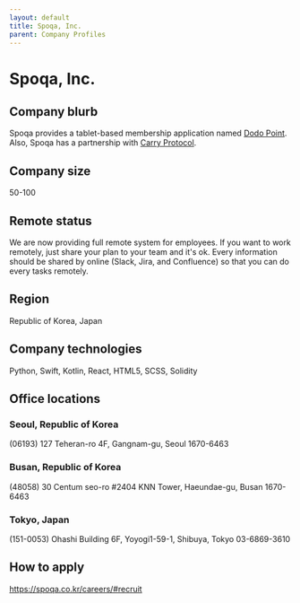 ```yaml
---
layout: default
title: Spoqa, Inc.
parent: Company Profiles
---
```


# Spoqa, Inc.

## Company blurb

Spoqa provides a tablet-based membership application named [Dodo Point][1]. Also, Spoqa has a partnership with [Carry Protocol][2].

## Company size

50-100

## Remote status

We are now providing full remote system for employees. If you want to work remotely, just share your plan to your team and it's ok. Every information should be shared by online (Slack, Jira, and Confluence) so that you can do every tasks remotely.

## Region

Republic of Korea, Japan

## Company technologies

Python, Swift, Kotlin, React, HTML5, SCSS, Solidity

## Office locations

### Seoul, Republic of Korea
(06193) 127 Teheran-ro 4F, Gangnam-gu, Seoul 1670-6463

### Busan, Republic of Korea
(48058) 30 Centum seo-ro #2404 KNN Tower, Haeundae-gu, Busan 1670-6463

### Tokyo, Japan
(151-0053) Ohashi Building 6F, Yoyogi1-59-1, Shibuya, Tokyo 03-6869-3610

## How to apply

https://spoqa.co.kr/careers/#recruit

 [1]: https://www.dodopoint.com/
 [2]: https://www.carryprotocol.io/
